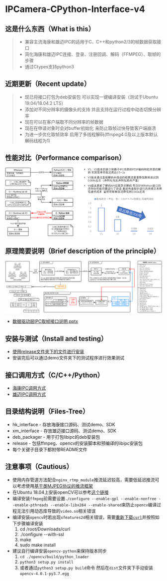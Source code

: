 
# IPCamera-CPython-Interface-v4

## 这是什么东西（What is this）

> * 兼容主流海康和雄迈IPC的适用于C、C++和python2/3的帧数据获取接口
> * 简化海康和雄迈IPC连接、登录、注册回调、解码（FFMPEG）、取帧的步骤
> * 通过Ctypes支持python3

## 近期更新（Recent update）

> * 现已将接口打包为deb安装包 可以实现一键编译安装（测试于Ubuntu 19.04/18.04.2 LTS）
> * 添加对不同分辨率的摄像头的支持 并且支持在运行过程中动态切换分辨率
> * 现在可以在客户端取不同分辨率的帧数据
> * 现在在申请对象时会对buffer初始化 来防止取帧过快导致客户端崩溃
> * 为进一步优化取帧效率 启用了多线程解码(ffmpeg4.0及以上版本默认解码线程为1)

## 性能对比（Performance comparison）

![一张图看懂取帧接口版本差异](./introduction/different.png)

## 原理简要说明（Brief description of the principle）

![一张图看懂取帧接口处理流程](./introduction/process.png)

* [数据驱动层IPC取帧接口说明.pptx](数据驱动层IPC取帧接口说明.pptx)

## 安装与测试（Install and testing）

* [使用release文件夹下的文件进行安装](release/Readme.md)
* 安装完后可以通过demo文件夹下的测试程序进行效果测试

## 接口调用方式（C/C++/Python）

* [海康IPC调用方式](hk_interface_v4/demo/README.md)
* [雄迈IPC调用方式](xm_interface_v4/demo/README.md)

## 目录结构说明（Files-Tree）

* hk_interface - 存放海康接口源码、测试demo、SDK
* xm_interface - 存放雄迈接口源码、测试demo、SDK
* deb_packager - 用于打包libipc的deb安装包
* release - 包括ffmpeg、opencv的安装脚本和预编译的libipc安装包
* 每个关键子目录下都附带README文件

## 注意事项（Cautious）

* 使用内存管道方法配合`nginx_rtmp_module`推流延迟较高，需要低延迟推流可以考虑使用[基于类MJPEG协议的推流框架](...)
* 在Ubuntu 18.04上安装openCV可以参考[这个链接](https://www.pyimagesearch.com/2018/08/15/how-to-install-opencv-4-on-ubuntu/)
* 编译安装`ffmpeg`前需要设置`./configure --enable-gpl --enable-nonfree --enable-pthreads --enable-libx264 --enable-shared`来防止`opencv`编译过程无法引用动态库导致的`video.so`相关错误
* 编译安装`opencv`时若出现`xfeatures2d`相关错误，需要[重新下载`curl`](https://curl.haxx.se/download.html)并按照如下步骤编译安装
    1. cd /root/Downloads/curl
    2. ./configure --with-ssl
    3. make
    4. sudo make install
* 建议自行编译安装`opencv-python`来保持版本同步
    1. `cd ./opencv/build/python_loader`
    2. `python3 setup.py install`
    3. 或者通过`python3 setup.py build`命令 然后在`dist`文件夹下手动安装`opencv-4.0.1-py3.7.egg`
